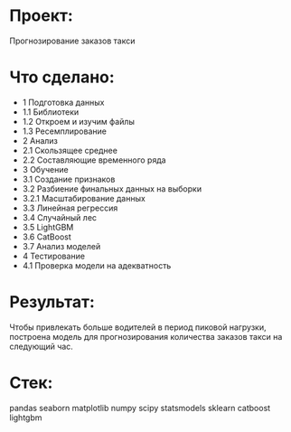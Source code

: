 # Проект:
Прогнозирование заказов такси


# Что сделано:
- 1  Подготовка данных
- 1.1  Библиотеки
- 1.2  Откроем и изучим файлы
- 1.3  Ресемплирование
- 2  Анализ
- 2.1  Скользящее среднее
- 2.2  Составляющие временного ряда
- 3  Обучение
- 3.1  Создание признаков
- 3.2  Разбиение финальных данных на выборки
- 3.2.1  Масштабирование данных
- 3.3  Линейная регрессия
- 3.4  Случайный лес
- 3.5  LightGBM
- 3.6  CatBoost
- 3.7  Анализ моделей
- 4  Тестирование
- 4.1  Проверка модели на адекватность


# Результат:
Чтобы привлекать больше водителей в период пиковой нагрузки, построена модель для прогнозирования количества заказов такси на следующий час. 


# Стек:
pandas
seaborn
matplotlib
numpy
scipy
statsmodels
sklearn
catboost
lightgbm
